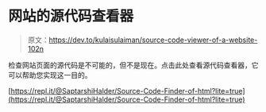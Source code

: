 # 网站的源代码查看器

> 原文：<https://dev.to/kulaisulaiman/source-code-viewer-of-a-website-102n>

检查网站页面的源代码是不可能的，但不是现在。点击此处查看源代码查看器，它可以帮助您实现这一目的。

[https://repl.it/@SaptarshiHalder/Source-Code-Finder-of-html?lite=true](https://repl.it/@SaptarshiHalder/Source-Code-Finder-of-html?lite=true)
